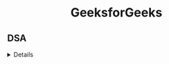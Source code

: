 <div align = "center">

# GeeksforGeeks

</div>

## DSA

<details>

| Sr  | Problems                                                                                                                                                           |    Level     |                                                              Solution                                                               |       Topics       |
| --- | ------------------------------------------------------------------------------------------------------------------------------------------------------------------ | :----------: | :---------------------------------------------------------------------------------------------------------------------------------: | :----------------: |
| 1.  | [**Sort an array of 0s, 1s and 2s**](https://practice.geeksforgeeks.org/problems/sort-an-array-of-0s-1s-and-2s4231/1#)                                             | **`Basic`**  |                    [Solution ✔️](../GeeksforGeeks/Arrays/001.Sort%20an%20array%20of%200s%2C%201s%20and%202s.cpp)                    |      `Array`       |
| 2.  | [**Reverse a String**](https://docs.google.com/spreadsheets/d/1Q54syXIR46PVxCP7Mz84upjgqb4qYVTdjsOAszPyuUg/edit#gid=0&range=B4)                                    | **`Basic`**  |                                [Solution ✔️](../GeeksforGeeks/Strings/001.Reverse%20a%20String.cpp)                                 | `Array and String` |
| 3.  | [**Find minimum and maximum element in an array**](https://practice.geeksforgeeks.org/problems/find-minimum-and-maximum-element-in-an-array4428/1/)                | **`Basic`**  |             [Solution ✔️](../GeeksforGeeks/Strings/002.Find%20minimum%20and%20maximum%20element%20in%20an%20array.cpp)              |      `Array`       |
| 4.  | [**Kth smallest element**](https://practice.geeksforgeeks.org/problems/kth-smallest-element5635/1#)                                                                | **`Medium`** |                              [Solution ✔️](../GeeksforGeeks/Strings/003.Kth%20smallest%20element.cpp)                               |      `Array`       |
| 5.  | [**Move all negative numbers to beginning and positive to end**](https://www.geeksforgeeks.org/move-negative-numbers-beginning-positive-end-constant-extra-space/) | **`Basic`**  | [Solution ✔️](../GeeksforGeeks/Arrays/002.Move_all_negative_numbers_to_beginning_and_positive_to_end_with_constant_extra_space.cpp) |      `Array`       |
| 6.  | [**Palindromic Array**](https://practice.geeksforgeeks.org/problems/palindromic-array-1587115620/1/?page=1&curated[]=7&sortBy=submissions)                         | **`School`** |                                  [Solution ✔️](../GeeksforGeeks/Arrays/003.Palindromic_Array.cpp)                                   |      `Array`       |
| 7.  | [**Value equal to index value**](https://practice.geeksforgeeks.org/problems/value-equal-to-index-value1330/1/?page=1&curated[]=7&sortBy=submissions)              | **`School`** |                            [Solution ✔️](../GeeksforGeeks/Arrays/Value%20equal%20to%20index%20value.cpp)                            |      `Array`       |
| 8.  | [**Minimum X (xor) A**](https://practice.geeksforgeeks.org/problems/x-xor-a-is-minimum-and-set-bits-in-x-b/1#)                                                     |  **`Hard`**  |                                 [Solution ✔️](<../GeeksforGeeks/Arrays/004.Minimum_X_(xor)_A.cpp>)                                  |      `Array`       |
| 9.  | [**Union of two arrays**](https://practice.geeksforgeeks.org/problems/union-of-two-arrays3538/1)                                                                   | **`Basic`**  |                                 [Solution ✔️](../GeeksforGeeks/Arrays/005.Union_of_two_arrays.cpp)                                  |      `Array`       |
| 10. | [**Kadane's Algorithm**](https://practice.geeksforgeeks.org/problems/kadanes-algorithm-1587115620/1#)                                                              | **`Medium`** |                                 [Solution ✔️](../GeeksforGeeks/Arrays/007.Kadane's%20Algorithm.cpp)                                 |      `Array`       |
| 11. | [**Minimize the Heights II**](https://practice.geeksforgeeks.org/problems/minimize-the-heights3351/1#)                                                             | **`Medium`** |                               [Solution ✔️](../GeeksforGeeks/Arrays/008.Minimize_the_Heights_II.cpp)                                |      `Array`       |
| 12. | [**Find the element that appears once**](https://practice.geeksforgeeks.org/problems/element-appearing-once2552/1#)                                                | **`Medium`** |                          [Solution ✔️](../GeeksforGeeks/Arrays/009.Find_the_element_that_appears_once.cpp)                          |      `Array`       |
| 13. | [**Binary Search**](https://practice.geeksforgeeks.org/problems/binary-search-1587115620/1/?page=1&curated[]=1&sortBy=submissions#)                                | **`Basic`**  |                                    [Solution ✔️](../GeeksforGeeks/Arrays/010.Binary_Search.cpp)                                     |      `Array`       |
| 11. | [**Merge Without Extra Space**](https://practice.geeksforgeeks.org/problems/merge-two-sorted-arrays5135/1#)                                                        |  **`Hard`**  |                              [Solution ✔️](../GeeksforGeeks\Arrays\011.Merge_Without_Extra_Space.cpp)                               |      `Array`       |

</details>
